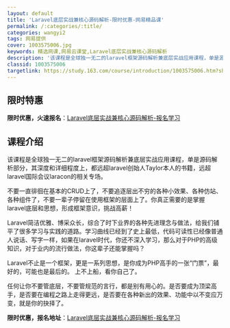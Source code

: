 ```yaml
---
layout: default
title: 'Laravel底层实战兼核心源码解析-限时优惠-网易精品课'
permalink: /:categories/:title/
categories: wangyi2
tags: 网易提供
cover: 1003575006.jpg
keywords: 精选网课,网易云课堂,Laravel底层实战兼核心源码解析
description: '该课程是全球独一无二的laravel框架源码解析兼底层实战应用课程，单是源码解析部分，其深度和详细程度上，都远超lara'
classid: 1003575006
targetlink: https://study.163.com/course/introduction/1003575006.htm?share=1&shareId=1025206652&utm_campaign=share&utm_medium=iphoneShare&utm_source=&utm_u=1025206652
---
```


## 限时特惠

**限时优惠，火速报名**：[Laravel底层实战兼核心源码解析-报名学习](https://study.163.com/course/introduction/1003575006.htm?share=1&shareId=1025206652&utm_campaign=share&utm_medium=iphoneShare&utm_source=&utm_u=1025206652)

## 课程介绍

该课程是全球独一无二的laravel框架源码解析兼底层实战应用课程，单是源码解析部分，其深度和详细程度上，都远超laravel创始人Taylor本人的书籍，远超laravel国际会议laracon的相关专场。



不要一直徘徊在基本的CRUD上了，不要追逐层出不穷的各种小效果、各种仿站、各种组件了，不要一辈子停留在使用框架的层面上了。你真正需要的是掌握laravel底层和思想，形成框架意识，挑战高薪！



Laravel简洁优雅、博采众长，综合了时下业界的各种先进理念与做法，给我们铺平了很多学习与实践的道路。学习曲线已经到了史上最低，代码可读性已经像普通人说话、写字一样，如果在laravel时代，你还不深入学习，那么对于PHP的高级知识，对于业内的流行做法，你这辈子还能掌握吗？



Laravel不止是一个框架，更是一系列思想，是你成为PHP高手的一张“门票”，最好的，可能也是最后的。 上不上船，看你自己了。



任何让你不要管底层，不要管规范的言行，都是别有用心的。是否要成为顶梁高手，是否要在编程之路上走得更远，是否要在各种新出的效果、功能中以不变应万变，就是你的抉择了。

**限时优惠，报名地址**：[Laravel底层实战兼核心源码解析-报名学习](https://study.163.com/course/introduction/1003575006.htm?share=1&shareId=1025206652&utm_campaign=share&utm_medium=iphoneShare&utm_source=&utm_u=1025206652)

